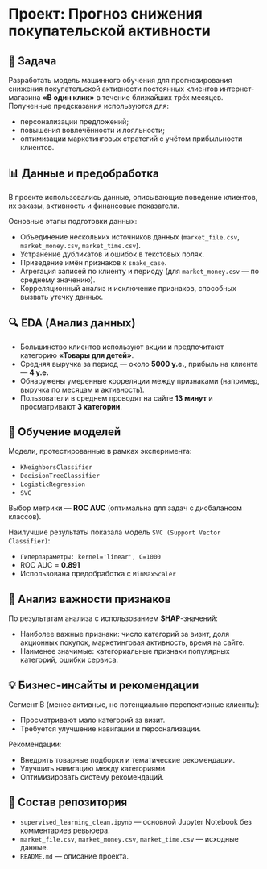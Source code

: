 # Проект: Прогноз снижения покупательской активности

## 📌 Задача
Разработать модель машинного обучения для прогнозирования снижения покупательской активности постоянных клиентов интернет-магазина **«В один клик»** в течение ближайших трёх месяцев. Полученные предсказания используются для:
- персонализации предложений;
- повышения вовлечённости и лояльности;
- оптимизации маркетинговых стратегий с учётом прибыльности клиентов.

## 📊 Данные и предобработка
В проекте использовались данные, описывающие поведение клиентов, их заказы, активность и финансовые показатели. 

Основные этапы подготовки данных:
- Объединение нескольких источников данных (`market_file.csv`, `market_money.csv`, `market_time.csv`).
- Устранение дубликатов и ошибок в текстовых полях.
- Приведение имён признаков к `snake_case`.
- Агрегация записей по клиенту и периоду (для `market_money.csv` — по среднему значению).
- Корреляционный анализ и исключение признаков, способных вызвать утечку данных.

## 🔍 EDA (Анализ данных)
- Большинство клиентов используют акции и предпочитают категорию **«Товары для детей»**.
- Средняя выручка за период — около **5000 у.е.**, прибыль на клиента — **4 у.е.**
- Обнаружены умеренные корреляции между признаками (например, выручка по месяцам и активность).
- Пользователи в среднем проводят на сайте **13 минут** и просматривают **3 категории**.

## 🤖 Обучение моделей
Модели, протестированные в рамках эксперимента:
- `KNeighborsClassifier`
- `DecisionTreeClassifier`
- `LogisticRegression`
- `SVC`

Выбор метрики — **ROC AUC** (оптимальна для задач с дисбалансом классов).

Наилучшие результаты показала модель `SVC (Support Vector Classifier)`:
- `Гиперпараметры: kernel='linear', C=1000`
- ROC AUC = **0.891**
- Использована предобработка с `MinMaxScaler`

## 🧠 Анализ важности признаков
По результатам анализа с использованием **SHAP**-значений:
- Наиболее важные признаки: число категорий за визит, доля акционных покупок, маркетинговая активность, время на сайте.
- Наименее значимые: категориальные признаки популярных категорий, ошибки сервиса.

## 💡 Бизнес-инсайты и рекомендации
Сегмент B (менее активные, но потенциально перспективные клиенты):
- Просматривают мало категорий за визит.
- Требуется улучшение навигации и персонализации.

Рекомендации:
- Внедрить товарные подборки и тематические рекомендации.
- Улучшить навигацию между категориями.
- Оптимизировать систему рекомендаций.

## 📁 Состав репозитория
- `supervised_learning_clean.ipynb` — основной Jupyter Notebook без комментариев ревьюера.
- `market_file.csv`, `market_money.csv`, `market_time.csv` — исходные данные.
- `README.md` — описание проекта.
